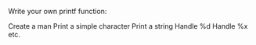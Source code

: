 Write your own printf function:

Create a man
Print a simple character
Print a string
Handle %d
Handle %x
etc.
